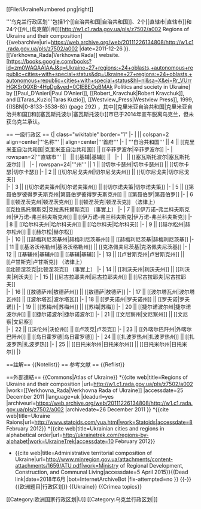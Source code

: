 [[File:UkraineNumbered.png|right]]

'''乌克兰行政区划'''包括1个[[自治共和国|自治共和国]]、2个[[直辖市|直辖市]]和24个[[州_(烏克蘭)|州]]<ref>[http://w1.c1.rada.gov.ua/pls/z7502/a002 Regions of Ukraine and their composition] {{webarchive|url=https://web.archive.org/web/20111226134808/http://w1.c1.rada.gov.ua/pls/z7502/a002 |date=2011-12-26 }}. [[Verkhovna_Rada|Verkhovna Rada]] website.</ref><ref>[https://books.google.com/books?id=zm0WAQAAIAAJ&q=Ukraine+27+regions:+24+oblasts,+autonomous+republic+cities+with+special+status&dq=Ukraine+27+regions:+24+oblasts,+autonomous+republic+cities+with+special+status&hl=nl&sa=X&ei=Rr_VUrrHGKSr0QXB-4HgDg&ved=0CIEBEOgBMAk Politics and society in Ukraine] by [[Paul_D'Anieri|Paul D'Anieri]], [[Robert_Kravchuk|Robert Kravchuk]], and [[Taras_Kuzio|Taras Kuzio]], [[Westview_Press|Westview Press]], 1999, {{ISBN|0-8133-3538-8}} (page 292)</ref> ，其中[[克里米亚自治共和国|克里米亚自治共和国]]和[[塞瓦斯托波尔|塞瓦斯托波尔]]市已于2014年宣布脱离乌克兰，但未获乌克兰承认。

== 一级行政区 ==
{| class="wikitable" border="1" 
|- 
|  || colspan=2 align=center|'''名称''' || align=center|'''首府''' 
|- 
| '''自治共和国''' || 4 || [[克里米亚自治共和国|克里米亚自治共和国]] || [[辛菲罗波尔|辛菲罗波尔]]
|-
| rowspan=2|'''直辖市''' ||   || [[基辅|基辅]] ||  
|-
|   || [[塞瓦斯托波尔|塞瓦斯托波尔]] ||   
|-
| rowspan=24|'''州''' || 1 || [[切尔卡瑟州|切尔卡瑟州]] || [[切尔卡瑟|切尔卡瑟]]
|-
| 2 || [[切尔尼戈夫州|切尔尼戈夫州]] || [[切尔尼戈夫|切尔尼戈夫]]  
|-
| 3 || [[切尔诺夫策州|切尔诺夫策州]] || [[切尔诺夫策|切尔诺夫策]] 
|-
| 5 || [[第聂伯罗彼得罗夫斯克州|第聂伯罗彼得罗夫斯克州]] || [[第聂伯罗|第聂伯罗]] 
|-
| 6 || [[顿涅茨克州|顿涅茨克州]] || [[顿涅茨克|顿涅茨克]] （法律上）<br >[[克拉馬托爾斯克|克拉馬托爾斯克]] （事實上）
|-
| 7 || [[伊万诺-弗兰科夫斯克州|伊万诺-弗兰科夫斯克州]] || [[伊万诺-弗兰科夫斯克|伊万诺-弗兰科夫斯克]] 
|-
| 8 || [[哈尔科夫州|哈尔科夫州]] || [[哈尔科夫|哈尔科夫]]
|-
| 9 || [[赫尔松州|赫尔松州]] || [[赫尔松|赫尔松]]  
|-
| 10 || [[赫梅利尼茨基州|赫梅利尼茨基州]] || [[赫梅利尼茨基|赫梅利尼茨基]] 
|-
| 11 || [[基洛沃格勒州|基洛沃格勒州]] || [[克洛佩夫尼茨基|克洛佩夫尼茨基]] 
|-
| 12 || [[基辅州|基辅州]] || [[基辅|基辅]] 
|-
| 13 || [[卢甘斯克州|卢甘斯克州]] || [[卢甘斯克|卢甘斯克]] （法律上）<br >[[北顿涅茨克|北顿涅茨克]] （事實上）
|-
| 14 || [[利沃夫州|利沃夫州]] || [[利沃夫|利沃夫]]
|-
| 15 || [[尼古拉耶夫州|尼古拉耶夫州]] || [[尼古拉耶夫|尼古拉耶夫]]  
|-
| 16 || [[敖德萨州|敖德萨州]] || [[敖德萨|敖德萨]]
|-
| 17 || [[波尔塔瓦州|波尔塔瓦州]] || [[波尔塔瓦|波尔塔瓦]] 
|-
| 18 || [[罗夫诺州|罗夫诺州]] || [[罗夫诺|罗夫诺]] 
|-
| 19 || [[苏梅州|苏梅州]] || [[苏梅|苏梅]] 
|-
| 20 || [[捷尔诺波尔州|捷尔诺波尔州]] || [[捷尔诺波尔|捷尔诺波尔]]
|-
| 21 || [[文尼察州|文尼察州]] || [[文尼察|文尼察]]  
|-
| 22 || [[沃伦州|沃伦州]] || [[卢茨克|卢茨克]] 
|-
| 23 || [[外喀尔巴阡州|外喀尔巴阡州]] || [[乌日霍罗德|乌日霍罗德]] 
|-
| 24 || [[扎波罗热州|扎波罗热州]] || [[扎波罗热|扎波罗热]] 
|-
| 25 || [[日托米尔州|日托米尔州]] || [[日托米尔州|日托米尔]] 
|}

==註解==
{{Notelist}}
== 参考文献 ==
{{Reflist}}

==外部連結==
{{Commons|Atlas of Ukraine}}
*{{cite web|title=Regions of Ukraine and their composition |url=http://w1.c1.rada.gov.ua/pls/z7502/a002 |work=[[Verkhovna_Rada|Verkhovna Rada of Ukraine]] |accessdate=25 December 2011 |language=uk |deadurl=yes |archiveurl=https://web.archive.org/web/20111226134808/http://w1.c1.rada.gov.ua/pls/z7502/a002 |archivedate=26 December 2011 }}
*{{cite web|title=Ukraine Raions|url=http://www.statoids.com/yua.html|work=Statoids|accessdate=8 February 2012}}
*{{cite web|title=Ukrainian cities and regions in alphabetical order|url=http://ukrainetrek.com/regions-by-alphabet|work=UkraineTrek|accessdate=10 February 2012}}
* {{cite web|title=Administrative territorial composition of Ukraine|url=http://www.minregion.gov.ua/attachments/content-attachments/1659/ATU.pdf|work=Ministry of Regional Development, Construction, and Communal Living|accessdate=5 April 2015}}{{Dead link|date=2018年6月 |bot=InternetArchiveBot |fix-attempted=no }}
{{-}}
{{欧洲题目|行政区划}}
{{Ukraine}}
{{Crimea topics}}

[[Category:欧洲国家行政区划|U]]
[[Category:乌克兰行政区划|]]